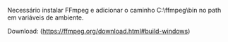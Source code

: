 Necessário instalar FFmpeg e adicionar o caminho C:\ffmpeg\bin no path em variáveis de ambiente. 

  Download: (https://ffmpeg.org/download.html#build-windows)
